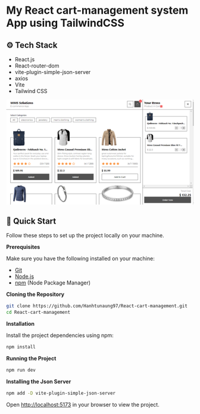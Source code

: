 # My React cart-management system App using TailwindCSS

## <a>⚙️ Tech Stack</a>

- React.js
- React-router-dom
- vite-plugin-simple-json-server
- axios
- Vite
- Tailwind CSS
  

![react_e-commerce_shop webpage](https://github.com/Hanhtunaung97/React-cart-management/blob/9e78cf59326f6e868cedcfe547a1705d20fb0dfe/public/cover.PNG)

## <a>🤸 Quick Start</a>

Follow these steps to set up the project locally on your machine.

**Prerequisites**

Make sure you have the following installed on your machine:

- [Git](https://git-scm.com/)
- [Node.js](https://nodejs.org/en)
- [npm](https://www.npmjs.com/) (Node Package Manager)

**Cloning the Repository**

```bash
git clone https://github.com/Hanhtunaung97/React-cart-management.git
cd React-cart-management
```

**Installation**

Install the project dependencies using npm:

```bash
npm install
```

**Running the Project**

```bash
npm run dev
```
**Installing the Json Server**

```bash
npm add -D vite-plugin-simple-json-server
```

Open [http://localhost:5173](http://localhost:5173) in your browser to view the project.



